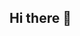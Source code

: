 ## Hi there 👋

<!--
**swatisachan01/swatisachan01** is a ✨ _special_ ✨ repository because its `README.md` (this file) appears on your GitHub profile.

- 🔭 I’m currently working on project on XAI for financial decisions and blockchain for cryptograhic security. 

Link to [site name](https://www.liverpool.ac.uk/management/staff/swati-sachan/)
